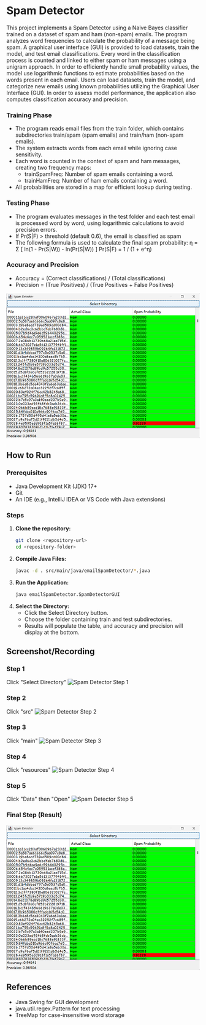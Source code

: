 # Spam Detector
This project implements a Spam Detector using a Naive Bayes classifier trained on a dataset of spam and ham (non-spam) emails. The program analyzes word frequencies to calculate the probability of a message being spam. A graphical user interface (GUI) is provided to load datasets, train the model, and test email classifications.
Every word in the classification process is counted and linked to either spam or ham messages using a unigram approach. In order to efficiently handle small probability values, the model use logarithmic functions to estimate probabilities based on the words present in each email.
Users can load datasets, train the model, and categorize new emails using known probabilities utilizing the Graphical User Interface (GUI). In order to assess model performance, the application also computes classification accuracy and precision.
### Training Phase
- The program reads email files from the train folder, which contains subdirectories train/spam (spam emails) and train/ham (non-spam emails).
- The system extracts words from each email while ignoring case sensitivity.
- Each word is counted in the context of spam and ham messages, creating two frequency maps:
   - trainSpamFreq: Number of spam emails containing a word.
   - trainHamFreq: Number of ham emails containing a word.
- All probabilities are stored in a map for efficient lookup during testing.
### Testing Phase 
- The program evaluates messages in the test folder and each test email is processed word by word, using logarithmic calculations to avoid precision errors.
- If Pr(S|F) > threshold (default 0.6), the email is classified as spam
- The following formula is used to calculate the final spam probability: η = Σ [ ln(1 - Pr(S|W)) - ln(Pr(S|W)) ]
Pr(S|F) = 1 / (1 + e^η)
### Accuracy and Precision
- Accuracy = (Correct classifications) / (Total classifications)
- Precision = (True Positives) / (True Positives + False Positives)

![Spam Detector Screenshot](images/Screenshot.png)

## How to Run
### Prerequisites
- Java Development Kit (JDK) 17+
- Git
- An IDE (e.g., IntelliJ IDEA or VS Code with Java extensions)

### Steps
1. **Clone the repository:**
   ```bash
   git clone <repository-url>
   cd <repository-folder>

2. **Compile Java Files:**
    ```bash
   javac -d . src/main/java/emailSpamDetector/*.java
   
3. **Run the Application:**
   ```bash
   java emailSpamDetector.SpamDetectorGUI

4. **Select the Directory:**
   - Click the Select Directory button. 
   - Choose the folder containing train and test subdirectories. 
   - Results will populate the table, and accuracy and precision will display at the bottom.

## Screenshot/Recording

### Step 1
Click "Select Directory"
![Spam Detector Step 1](images/Step1.png)  

### Step 2
Click "src"
![Spam Detector Step 2](images/step2.png)

### Step 3
Click "main"
![Spam Detector Step 3](images/step3.png)

### Step 4
Click "resources"
![Spam Detector Step 4](images/step4.png)

### Step 5
Click "Data" then "Open"
![Spam Detector Step 5](images/step5.png)

### Final Step (Result)
![Spam Detector Step 6](images/Screenshot.png)

## References
- Java Swing for GUI development
- java.util.regex.Pattern for text processing
- TreeMap for case-insensitive word storage
